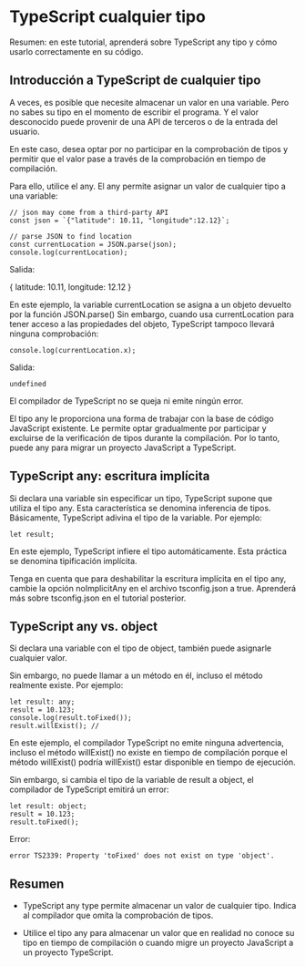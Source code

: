 # TypeScript cualquier tipo

Resumen: en este tutorial, aprenderá sobre TypeScript any tipo y cómo usarlo correctamente en su código.

## Introducción a TypeScript de cualquier tipo

A veces, es posible que necesite almacenar un valor en una variable. Pero no sabes su tipo en el momento de escribir el programa. Y el valor desconocido puede provenir de una API de terceros o de la entrada del usuario.

En este caso, desea optar por no participar en la comprobación de tipos y permitir que el valor pase a través de la comprobación en tiempo de compilación.

Para ello, utilice el any. El any permite asignar un valor de cualquier tipo a una variable:

    // json may come from a third-party API
    const json = `{"latitude": 10.11, "longitude":12.12}`;

    // parse JSON to find location
    const currentLocation = JSON.parse(json);
    console.log(currentLocation);

Salida:

{ latitude: 10.11, longitude: 12.12 }

En este ejemplo, la variable currentLocation se asigna a un objeto devuelto por la función JSON.parse()
Sin embargo, cuando usa currentLocation para tener acceso a las propiedades del objeto, TypeScript tampoco llevará ninguna comprobación:

    console.log(currentLocation.x);

Salida:

    undefined

El compilador de TypeScript no se queja ni emite ningún error.

El tipo any le proporciona una forma de trabajar con la base de código JavaScript existente. Le permite optar gradualmente por participar y excluirse de la verificación de tipos durante la compilación. Por lo tanto, puede any para migrar un proyecto JavaScript a TypeScript.

## TypeScript any: escritura implícita

Si declara una variable sin especificar un tipo, TypeScript supone que utiliza el tipo any. Esta característica se denomina inferencia de tipos. Básicamente, TypeScript adivina el tipo de la variable. Por ejemplo:

    let result;

En este ejemplo, TypeScript infiere el tipo automáticamente. Esta práctica se denomina tipificación implícita.

Tenga en cuenta que para deshabilitar la escritura implícita en el tipo any, cambie la opción noImplicitAny en el archivo tsconfig.json a true. Aprenderá más sobre tsconfig.json en el tutorial posterior.

## TypeScript any vs. object

Si declara una variable con el tipo de object, también puede asignarle cualquier valor.

Sin embargo, no puede llamar a un método en él, incluso el método realmente existe. Por ejemplo:

    let result: any;
    result = 10.123;
    console.log(result.toFixed());
    result.willExist(); //

En este ejemplo, el compilador TypeScript no emite ninguna advertencia, incluso el método willExist() no existe en tiempo de compilación porque el método willExist() podría willExist() estar disponible en tiempo de ejecución.

Sin embargo, si cambia el tipo de la variable de result a object, el compilador de TypeScript emitirá un error:

    let result: object;
    result = 10.123;
    result.toFixed();

Error:

    error TS2339: Property 'toFixed' does not exist on type 'object'.

## Resumen

- TypeScript any type permite almacenar un valor de cualquier tipo. Indica al compilador que omita la comprobación de tipos.

- Utilice el tipo any para almacenar un valor que en realidad no conoce su tipo en tiempo de compilación o cuando migre un proyecto JavaScript a un proyecto TypeScript.

